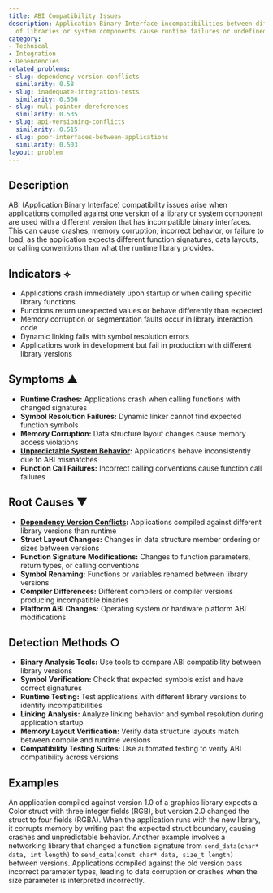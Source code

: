 ```yaml
---
title: ABI Compatibility Issues
description: Application Binary Interface incompatibilities between different versions
  of libraries or system components cause runtime failures or undefined behavior.
category:
- Technical
- Integration
- Dependencies
related_problems:
- slug: dependency-version-conflicts
  similarity: 0.58
- slug: inadequate-integration-tests
  similarity: 0.566
- slug: null-pointer-dereferences
  similarity: 0.535
- slug: api-versioning-conflicts
  similarity: 0.515
- slug: poor-interfaces-between-applications
  similarity: 0.503
layout: problem
---
```


## Description

ABI (Application Binary Interface) compatibility issues arise when applications compiled against one version of a library or system component are used with a different version that has incompatible binary interfaces. This can cause crashes, memory corruption, incorrect behavior, or failure to load, as the application expects different function signatures, data layouts, or calling conventions than what the runtime library provides.

## Indicators ⟡

- Applications crash immediately upon startup or when calling specific library functions
- Functions return unexpected values or behave differently than expected
- Memory corruption or segmentation faults occur in library interaction code
- Dynamic linking fails with symbol resolution errors
- Applications work in development but fail in production with different library versions

## Symptoms ▲

- **Runtime Crashes:** Applications crash when calling functions with changed signatures
- **Symbol Resolution Failures:** Dynamic linker cannot find expected function symbols
- **Memory Corruption:** Data structure layout changes cause memory access violations
- **[Unpredictable System Behavior](unpredictable-system-behavior.md):** Applications behave inconsistently due to ABI mismatches
- **Function Call Failures:** Incorrect calling conventions cause function call failures

## Root Causes ▼

- **[Dependency Version Conflicts](dependency-version-conflicts.md):** Applications compiled against different library versions than runtime
- **Struct Layout Changes:** Changes in data structure member ordering or sizes between versions
- **Function Signature Modifications:** Changes to function parameters, return types, or calling conventions
- **Symbol Renaming:** Functions or variables renamed between library versions
- **Compiler Differences:** Different compilers or compiler versions producing incompatible binaries
- **Platform ABI Changes:** Operating system or hardware platform ABI modifications

## Detection Methods ○

- **Binary Analysis Tools:** Use tools to compare ABI compatibility between library versions
- **Symbol Verification:** Check that expected symbols exist and have correct signatures
- **Runtime Testing:** Test applications with different library versions to identify incompatibilities
- **Linking Analysis:** Analyze linking behavior and symbol resolution during application startup
- **Memory Layout Verification:** Verify data structure layouts match between compile and runtime versions
- **Compatibility Testing Suites:** Use automated testing to verify ABI compatibility across versions

## Examples

An application compiled against version 1.0 of a graphics library expects a Color struct with three integer fields (RGB), but version 2.0 changed the struct to four fields (RGBA). When the application runs with the new library, it corrupts memory by writing past the expected struct boundary, causing crashes and unpredictable behavior. Another example involves a networking library that changed a function signature from `send_data(char* data, int length)` to `send_data(const char* data, size_t length)` between versions. Applications compiled against the old version pass incorrect parameter types, leading to data corruption or crashes when the size parameter is interpreted incorrectly.